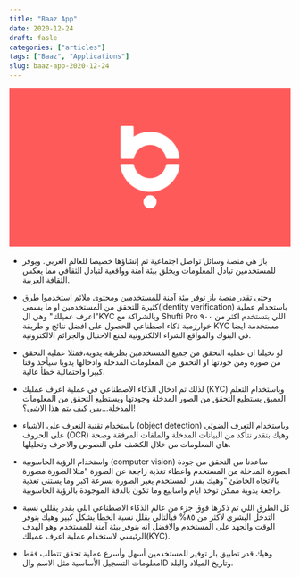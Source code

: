 ```yaml
---
title: "Baaz App"
date: 2020-12-24
draft: fasle
categories: ["articles"]
tags: ["Baaz", "Applications"]
slug: baaz-app-2020-12-24
---
```


![Baaz Application](images/baaz.png)

- باز هي منصة وسائل تواصل اجتماعية تم إنشاؤها خصيصا للعالم العربي. ويوفر للمستخدمين تبادل المعلومات ويخلق بيئة امنة وواقعية لتبادل الثقافي مما يعكس الثقافة العربية.

- وحتى تقدر منصة باز توفر بيئة آمنة للمستخدمين ومحتوى ملائم استخدموا طرق كثيرة للتحقق من المستخدمين او ما يسمى(identity verification) باستخدام عملية "اعرف عميلك" وهي الKYC وبالشراكة مع Shufti Pro اللي بتستخدم اكثر من ٩٠٠ خوارزمية ذكاء اصطناعي للحصول على افضل نتائج و طريقة KYC مستخدمة ايضا في البنوك والمواقع الشراء الالكترونية لمنع الاحتيال والجرائم الالكترونية.

- لو تخيلنا ان عملية التحقق من جميع المستخدمين بطريقة يدوية،فمثلا عملية التحقق من صورة ومن جودتها او التحقق من المعلومات المدخلة وادخالها يدويا سيأخذ وقتا كبيرا واحتمالية خطأ عالية.

- لذلك تم ادخال الذكاء الاصطناعي في عملية اعرف عمليك (KYC) وباستخدام التعلم العميق يستطيع التحقق من الصور المدخلة وجودتها ويستطيع التحقق من المعلومات المدخلة...بس كيف بتم هذا الاشي؟!

- باستخدام تقنية التعرف على الاشياء (object detection) وباستخدام التعرف الضوئي على الحروف (OCR) وهيك بنقدر نتأكد من البيانات المدخلة والملفات المرفقة وصحة هاي المعلومات من خلال الكشف على النصوص والاحرف وتحليلها.

- واستخدام الرؤية الحاسوبية (computer vision) ساعدنا من التحقق من جودة الصورة المدخلة من المستخدم واعطاء تغذية راجعة عن الصورة "مثلا الصورة مصورة بالاتجاه الخاطئ "وهيك بقدر المستخدم يغير الصورة بسرعة اكبر وما يستنى تغذية راجعة يدوية ممكن توخذ ايام واسابيع وما تكون بالدقة الموجودة بالرؤية الحاسوبية.

- كل الطرق اللي تم ذكرها فوق جزء من عالم الذكاء الاصطناعي اللي بقدر يقللي نسبة التدخل البشري لاكثر من ٨٥% فبالتالي بقلل نسبة الخطا بشكل كبير وهيك بنوفر الوقت والجهد على المستخدم والافضل انه بنوفر بيئة آمنة للمستخدم وهو الهدف الرئيسي لاستخدام عملية اعرف عميلك(KYC).

- وهيك قدر تطبيق باز توفير للمستخدمين أسهل وأسرع عملية تحقق تتطلب فقط معلومات التسجيل الأساسية مثل الاسم والID وتاريخ الميلاد والبلد.

